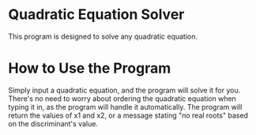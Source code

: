 # Quadratic Equation Solver
This program is designed to solve any quadratic equation.

# How to Use the Program
Simply input a quadratic equation, and the program will solve it for you. There's no need to worry about ordering the quadratic equation when typing it in, as the program will handle it automatically. The program will return the values of x1 and x2, or a message stating "no real roots" based on the discriminant's value.
